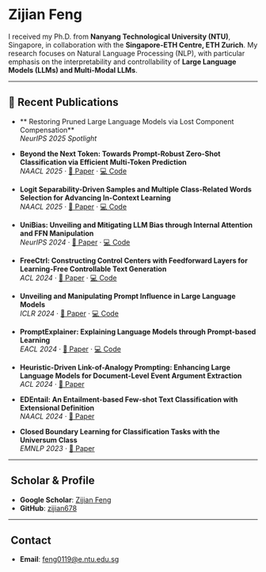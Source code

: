 # Zijian Feng

I received my Ph.D. from **Nanyang Technological University (NTU)**, Singapore, in collaboration with the **Singapore-ETH Centre, ETH Zurich**. My research focuses on Natural Language Processing (NLP), with particular emphasis on the interpretability and controllability of **Large Language Models (LLMs) and Multi-Modal LLMs**.

---

## 🔬 Recent Publications

- ** Restoring Pruned Large Language Models via Lost Component Compensation**  
  *NeurIPS 2025 Spotlight* 

- **Beyond the Next Token: Towards Prompt-Robust Zero-Shot Classification via Efficient Multi-Token Prediction**  
  *NAACL 2025* · [📄 Paper](https://arxiv.org/abs/2504.03159) · [💻 Code](https://github.com/qianjunlang/PlaceholdingParallelPrediction)

- **Logit Separability-Driven Samples and Multiple Class-Related Words Selection for Advancing In-Context Learning**  
  *NAACL 2025* · [📄 Paper](https://aclanthology.org/2025.naacl-long.343.pdf) · [💻 Code](https://github.com/MidiyaZhu/MICL)

- **UniBias: Unveiling and Mitigating LLM Bias through Internal Attention and FFN Manipulation**  
  *NeurIPS 2024* · [📄 Paper](https://arxiv.org/abs/2405.20612) · [💻 Code](https://github.com/hzzhou01/UniBias)

- **FreeCtrl: Constructing Control Centers with Feedforward Layers for Learning-Free Controllable Text Generation**  
  *ACL 2024* · [📄 Paper](https://arxiv.org/abs/2406.09688) · [💻 Code](https://github.com/zijian678/FreeCtrl)

- **Unveiling and Manipulating Prompt Influence in Large Language Models**  
  *ICLR 2024* · [📄 Paper](https://openreview.net/pdf?id=ap1ByuwQrX) · [💻 Code](https://github.com/zijian678/TDD)

- **PromptExplainer: Explaining Language Models through Prompt-based Learning**  
  *EACL 2024* · [📄 Paper](https://aclanthology.org/2024.findings-eacl.60/) · [💻 Code](https://github.com/zijian678/PromptExplainer)

- **Heuristic-Driven Link-of-Analogy Prompting: Enhancing Large Language Models for Document-Level Event Argument Extraction**  
  *ACL 2024* · [📄 Paper](https://arxiv.org/abs/2311.06555)

- **EDEntail: An Entailment-based Few-shot Text Classification with Extensional Definition**  
  *NAACL 2024* · [📄 Paper](https://aclanthology.org/2024.findings-naacl.71.pdf)

- **Closed Boundary Learning for Classification Tasks with the Universum Class**  
  *EMNLP 2023* · [📄 Paper](https://aclanthology.org/2023.findings-emnlp.1038/)

---

##  ​ Scholar & Profile

- **Google Scholar**: [Zijian Feng](https://scholar.google.com/citations?user=_pPCMPsAAAAJ&hl=en)  
- **GitHub**: [zijian678](https://github.com/zijian678)

---

##  ​ Contact

- **Email**: [feng0119@e.ntu.edu.sg](mailto:feng0119@e.ntu.edu.sg)
